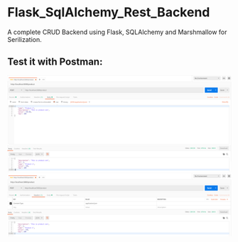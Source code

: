 # Flask_SqlAlchemy_Rest_Backend
A complete CRUD Backend using Flask, SQLAlchemy and Marshmallow for Serilization.

## Test it with Postman:
![alt "Testing with Postman](images/Post_Body.png "Testing with Postman")
![alt "Testing with Postman](images/Post_Headers.png "Testing with Postman")
